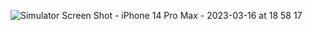 ![Simulator Screen Shot - iPhone 14 Pro Max - 2023-03-16 at 18 58 17](https://user-images.githubusercontent.com/45890884/225792530-d4eab137-7028-4efb-8a0f-3b61de144c86.png)
